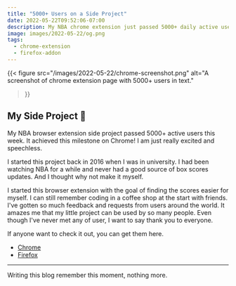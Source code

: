 ```yaml
---
title: "5000+ Users on a Side Project"
date: 2022-05-22T09:52:06-07:00
description: My NBA chrome extension just passed 5000+ daily active users!
image: images/2022-05-22/og.png
tags:
  - chrome-extension
  - firefox-addon
---
```


{{< figure
    src="/images/2022-05-22/chrome-screenshot.png"
    alt="A screenshot of chrome extension page with 5000+ users in text."
>}}

## My Side Project 🏀

My NBA browser extension side project passed 5000+ active users this week. It achieved this milestone on Chrome! I am just really excited and speechless. 

I started this project back in 2016 when I was in university. I had been watching NBA for a while and never had a good source of box scores updates. And I thought why not make it myself. 


I started this browser extension with the goal of finding the scores easier for myself. I can still remember coding in a coffee shop at the start with friends. I've gotten so much feedback and requests from users around the world. It amazes me that my little project can be used by so many people. Even though I've never met any of user, I want to say thank you to everyone.

If anyone want to check it out, you can get them here.
- [Chrome](https://chrome.google.com/webstore/detail/box-scores/mfmkedeaebcckihpinmhkadoagdbifaa)
- [Firefox](https://addons.mozilla.org/en-US/firefox/addon/basketball-box-scores)


---

Writing this blog remember this moment, nothing more.
